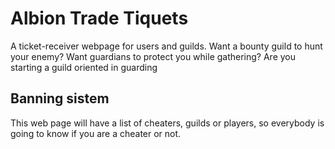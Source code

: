 # Albion Trade Tiquets

A ticket-receiver webpage for users and guilds. Want a bounty guild to hunt your enemy? Want guardians to protect you while gathering? Are you starting a guild oriented in guarding 

## Banning sistem

This web page will have a list of cheaters, guilds or players, so everybody is going to know if you are a cheater or not.
